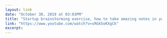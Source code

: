 ```yaml
---
layout: link 
date: "October 30, 2019 at 03:03PM"
title: "Startup brainstorming exercise, how to take amazing notes in your next meeting/brainstorm session"
link: "https://www.youtube.com/watch?v=sRGk5oKXgCk"
excerpt: 
---
```

